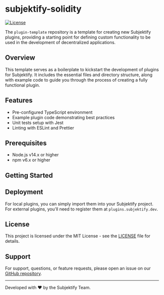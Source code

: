 # subjektify-solidity

[![License](https://img.shields.io/badge/license-MIT-blue.svg)](https://opensource.org/licenses/MIT)

The `plugin-template` repository is a template for creating new Subjektify plugins, providing a starting point for defining custom functionality to be used in the development of decentralized applications.

## Overview

This template serves as a boilerplate to kickstart the development of plugins for Subjektify. It includes the essential files and directory structure, along with example code to guide you through the process of creating a fully functional plugin.

## Features

- Pre-configured TypeScript environment
- Example plugin code demonstrating best practices
- Unit tests setup with Jest
- Linting with ESLint and Prettier

## Prerequisites

- Node.js v14.x or higher
- npm v6.x or higher

## Getting Started


## Deployment

For local plugins, you can simply import them into your Subjektify project. For external plugins, you'll need to register them at `plugins.subjektify.dev`.

## License

This project is licensed under the MIT License - see the [LICENSE](LICENSE) file for details.

## Support

For support, questions, or feature requests, please open an issue on our [GitHub repository](https://github.com/subjektify/plugin-template/issues).

---

Developed with :heart: by the Subjektify Team.

